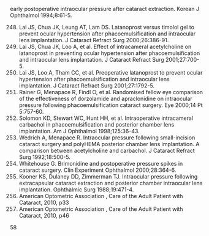 early postoperative intraocular pressure after cataract extraction. Korean J Ophthalmol 1994;8:61-5.

248. Lai JS, Chua JK, Leung AT, Lam DS. Latanoprost versus timolol gel to prevent ocular hypertension after phacoemulsification and intraocular lens implantation. J Cataract Refract Surg 2000;26:386-91.
249. Lai JS, Chua JK, Loo A, et al. Effect of intracameral acetylcholine on latanoprost in preventing ocular hypertension after phacoemulsification and intraocular lens implantation. J Cataract Refract Surg 2001;27:700-5.
250. Lai JS, Loo A, Tham CC, et al. Preoperative latanoprost to prevent ocular hypertension after phacoemulsification and intraocular lens implantation. J Cataract Refract Surg 2001;27:1792-5.
251. Rainer G, Menapace R, Findl O, et al. Randomised fellow eye comparison of the effectiveness of dorzolamide and apraclonidine on intraocular pressure following phacoemulsification cataract surgery. Eye 2000;14 Pt 5:757-60.
252. Solomon KD, Stewart WC, Hunt HH, et al. Intraoperative intracameral carbachol in phacoemulsification and posterior chamber lens implantation. Am J Ophthalmol 1998;125:36-43.
253. Wedrich A, Menapace R. Intraocular pressure following small-incision cataract surgery and polyHEMA posterior chamber lens implantation. A comparison between acetylcholine and carbachol. J Cataract Refract Surg 1992;18:500-5.
254. Whitehouse G. Brimonidine and postoperative pressure spikes in cataract surgery. Clin Experiment Ophthalmol 2000;28:364-6.
255. Kooner KS, Dulaney DD, Zimmerman TJ. Intraocular pressure following extracapsular cataract extraction and posterior chamber intraocular lens implantation. Ophthalmic Surg 1988;19:471-4.
256. American Optometric Association , Care of the Adult Patient with Cataract, 2010, p33
257. American Optometric Association , Care of the Adult Patient with Cataract, 2010, p46

<PAGE>58